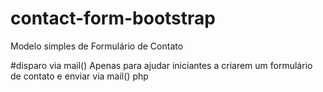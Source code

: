 # contact-form-bootstrap
Modelo simples de Formulário de Contato

#disparo via mail()
Apenas para ajudar iniciantes a criarem um formulário de contato e enviar via mail() php
